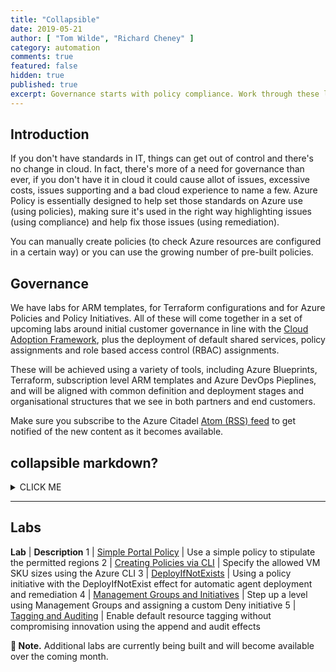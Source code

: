 ```yaml
---
title: "Collapsible"
date: 2019-05-21
author: [ "Tom Wilde", "Richard Cheney" ]
category: automation
comments: true
featured: false
hidden: true
published: true
excerpt: Governance starts with policy compliance. Work through these labs to make Azure Policy and Initiatives work for you.
---
```


## Introduction

If you don't have standards in IT, things can get out of control and there's no change in cloud. In fact, there's more of a need for governance than ever, if you don't have it in cloud it could cause allot of issues, excessive costs, issues supporting and a bad cloud experience to name a few. Azure Policy is essentially designed to help set those standards on Azure use (using policies), making sure it's used in the right way highlighting issues (using compliance) and help fix those issues (using remediation).

You can manually create policies (to check Azure resources are configured in a certain way) or you can use the growing number of pre-built policies.

## Governance

We have labs for ARM templates, for Terraform configurations and for Azure Policies and Policy Initiatives. All of these will come together in a set of upcoming labs around initial customer governance in line with the [Cloud Adoption Framework](https://aka.ms/caf), plus the deployment of default shared services, policy assignments and role based access control (RBAC) assignments.

These will be achieved using a variety of tools, including Azure Blueprints, Terraform, subscription level ARM templates and Azure DevOps Pieplines, and will be aligned with common definition and deployment stages and organisational structures that we see in both partners and end customers.

Make sure you subscribe to the Azure Citadel [Atom (RSS) feed](/feed.xml) to get notified of the new content as it becomes available.

## collapsible markdown?

<details><summary>CLICK ME</summary>
<p>

#### yes, even hidden code blocks!

```python
print("hello world!")
```

</p>
</details>

----------

## Labs

**Lab** | **Description**
1 | [Simple Portal Policy](lab1) | Use a simple policy to stipulate the permitted regions
2 | [Creating Policies via CLI](lab2) | Specify the allowed VM SKU sizes using the Azure CLI
3 | [DeployIfNotExists](lab3) | Using a policy initiative with the DeployIfNotExist effect for automatic agent deployment and remediation
4 | [Management Groups and Initiatives](lab4) | Step up a level using Management Groups and assigning a custom Deny initiative
5 | [Tagging and Auditing](lab5) | Enable default resource tagging without compromising innovation using the append and audit effects

**💬 Note.** Additional labs are currently being built and will become available over the coming month.
